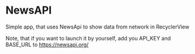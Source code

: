 # NewsAPI
Simple app, that uses NewsApi to show data from network in RecyclerView

Note, that if you want to launch it by yourself, add you API_KEY and BASE_URL to https://newsapi.org/
